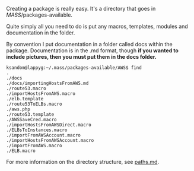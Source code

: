 Creating a package is really easy. It's a directory that goes in _MASS_/packages-available.

Quite simply all you need to do is put any macros, templates, modules and documentation in the folder. 

By convention I put documentation in a folder called docs within the package. Documentation is in the .md format, though **if you wanted to include pictures, then you must put them in the docs folder.**

    ksandom@lappyg:~/.mass/packages-available/AWS$ find
    .
    ./docs
    ./docs/importingHostsFromAWS.md
    ./route53.macro
    ./importHostsFromAWS.macro
    ./elb.template
    ./route53ToELBs.macro
    ./aws.php
    ./route53.template
    ./AWSSaveCred.macro
    ./importHostsFromAWSDirect.macro
    ./ELBsToInstances.macro
    ./importFromAWSAccount.macro
    ./importHostsFromAWSAccount.macro
    ./importFromAWS.macro
    ./ELB.macro

For more information on the directory structure, see [paths.md](paths.md).
